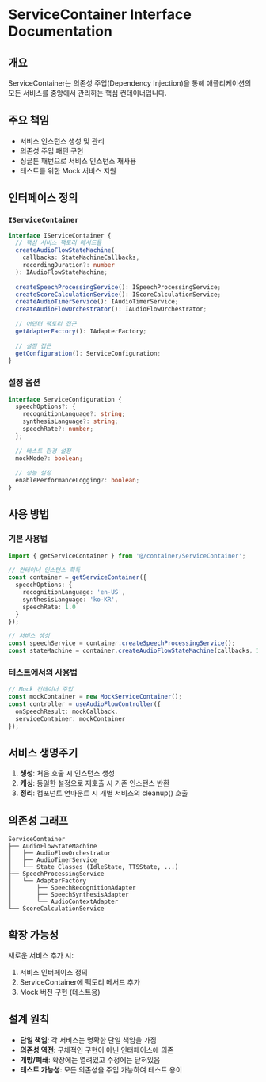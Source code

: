 # ServiceContainer Interface Documentation

## 개요
ServiceContainer는 의존성 주입(Dependency Injection)을 통해 애플리케이션의 모든 서비스를 중앙에서 관리하는 핵심 컨테이너입니다.

## 주요 책임
- 서비스 인스턴스 생성 및 관리
- 의존성 주입 패턴 구현
- 싱글톤 패턴으로 서비스 인스턴스 재사용
- 테스트를 위한 Mock 서비스 지원

## 인터페이스 정의

### `IServiceContainer`

```typescript
interface IServiceContainer {
  // 핵심 서비스 팩토리 메서드들
  createAudioFlowStateMachine(
    callbacks: StateMachineCallbacks,
    recordingDuration?: number
  ): IAudioFlowStateMachine;
  
  createSpeechProcessingService(): ISpeechProcessingService;
  createScoreCalculationService(): IScoreCalculationService;
  createAudioTimerService(): IAudioTimerService;
  createAudioFlowOrchestrator(): IAudioFlowOrchestrator;
  
  // 어댑터 팩토리 접근
  getAdapterFactory(): IAdapterFactory;
  
  // 설정 접근
  getConfiguration(): ServiceConfiguration;
}
```

### 설정 옵션

```typescript
interface ServiceConfiguration {
  speechOptions?: {
    recognitionLanguage?: string;
    synthesisLanguage?: string;
    speechRate?: number;
  };
  
  // 테스트 환경 설정
  mockMode?: boolean;
  
  // 성능 설정
  enablePerformanceLogging?: boolean;
}
```

## 사용 방법

### 기본 사용법

```typescript
import { getServiceContainer } from '@/container/ServiceContainer';

// 컨테이너 인스턴스 획득
const container = getServiceContainer({
  speechOptions: {
    recognitionLanguage: 'en-US',
    synthesisLanguage: 'ko-KR',
    speechRate: 1.0
  }
});

// 서비스 생성
const speechService = container.createSpeechProcessingService();
const stateMachine = container.createAudioFlowStateMachine(callbacks, 10);
```

### 테스트에서의 사용법

```typescript
// Mock 컨테이너 주입
const mockContainer = new MockServiceContainer();
const controller = useAudioFlowController({
  onSpeechResult: mockCallback,
  serviceContainer: mockContainer
});
```

## 서비스 생명주기

1. **생성**: 처음 호출 시 인스턴스 생성
2. **캐싱**: 동일한 설정으로 재호출 시 기존 인스턴스 반환  
3. **정리**: 컴포넌트 언마운트 시 개별 서비스의 cleanup() 호출

## 의존성 그래프

```
ServiceContainer
├── AudioFlowStateMachine
│   ├── AudioFlowOrchestrator
│   ├── AudioTimerService
│   └── State Classes (IdleState, TTSState, ...)
├── SpeechProcessingService
│   └── AdapterFactory
│       ├── SpeechRecognitionAdapter
│       ├── SpeechSynthesisAdapter
│       └── AudioContextAdapter
└── ScoreCalculationService
```

## 확장 가능성

새로운 서비스 추가 시:
1. 서비스 인터페이스 정의
2. ServiceContainer에 팩토리 메서드 추가
3. Mock 버전 구현 (테스트용)

## 설계 원칙

- **단일 책임**: 각 서비스는 명확한 단일 책임을 가짐
- **의존성 역전**: 구체적인 구현이 아닌 인터페이스에 의존
- **개방/폐쇄**: 확장에는 열려있고 수정에는 닫혀있음
- **테스트 가능성**: 모든 의존성을 주입 가능하여 테스트 용이